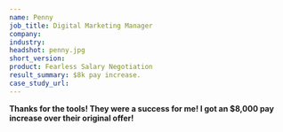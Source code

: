 ```yaml
---
name: Penny
job_title: Digital Marketing Manager
company: 
industry: 
headshot: penny.jpg
short_version: 
product: Fearless Salary Negotiation
result_summary: $8k pay increase.
case_study_url: 
---
```


**Thanks for the tools! They were a success for me! I got an $8,000 pay increase over their original offer!**
